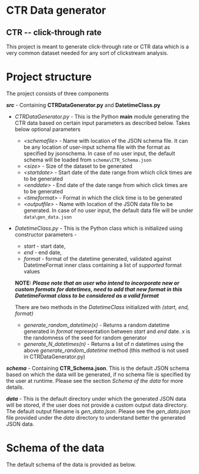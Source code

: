# CTR Data generator 
## CTR -- click-through rate

This project is meant to generate click-through rate or CTR data which is a very common dataset needed for any sort of clickstream analysis. 

# Project structure
The project consists of three components  

***src*** - Containing **CTRDataGenerator.py** and **DatetimeClass.py**  

*  *CTRDataGenerator.py* - This is the Python **main** module generating the CTR data based on certain input parameters as described below. Takes below optional parameters  

    * *&lt;schemafile&gt;* - Name with location of the JSON schema file. It can be any location of user-input schema file with the format as specified by jsonschema. In case of no user input, the default schema will be loaded from `schema\CTR_Schema.json`  
    * *&lt;size&gt;*       - Size of the dataset to be generated  
    * *&lt;startdate&gt;*  - Start date of the date range from which click times are to be generated  
    * *&lt;enddate&gt;*    - End date of the date range from which click times are to be generated  
    * *&lt;timeformat&gt;* - Format in which the click time is to be generated  
    * *&lt;outputfile&gt;* - Name with location of the JSON data file to be generated. In case of no user input, the default data file will be under `data\gen_data.json`   

*  *DatetimeClass.py* - This is the Python class which is initialized using constructor parameters -  
    * *start*  - start date,
    * *end*    - end date, 
    * *format* - format of the datetime generated, validated against DatetimeFormat inner class containing a list of *supported* format values  

    **NOTE:** ***Please note that an user who intend to incorporate new or custom formats for datetimes, need to add that new format in this DatetimeFormat class to be considered as a valid format***  

    There are two methods in the *DatetimeClass* initialized with *(start, end, format)*

     * *generate_random_datetime(x)* - Returns a random datetime generated in *format* representation between *start* and *end* date. *x* is the randomness of the seed for random generator   
     * *generate_N_datetimes(n)*     - Returns a list of *n* datetimes using the above *generate_random_datetime* method (this method is not used in CTRDataGenerator.py)
    
***schema*** - Containing **CTR_Schema.json**. This is the default JSON schema based on which the data will be generated, if no schema file is specified by the user at runtime. Please see the section *Schema of the data* for more details.

***data***   - This is the default directory under which the generated JSON data will be stored, if the user does not provide a custom output data directory. The default output filename is *gen_data.json*. Please see the *gen_data.json* file provided under the *data* directory to understand better the generated JSON data.

# Schema of the data
The default schema of the data is provided as below.  






